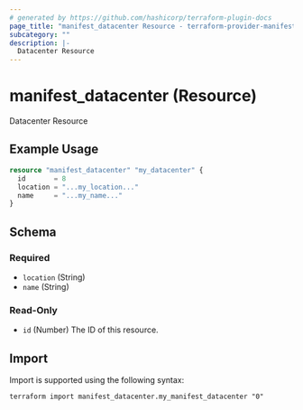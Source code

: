 ```yaml
---
# generated by https://github.com/hashicorp/terraform-plugin-docs
page_title: "manifest_datacenter Resource - terraform-provider-manifest"
subcategory: ""
description: |-
  Datacenter Resource
---
```


# manifest_datacenter (Resource)

Datacenter Resource

## Example Usage

```terraform
resource "manifest_datacenter" "my_datacenter" {
  id       = 8
  location = "...my_location..."
  name     = "...my_name..."
}
```

<!-- schema generated by tfplugindocs -->
## Schema

### Required

- `location` (String)
- `name` (String)

### Read-Only

- `id` (Number) The ID of this resource.

## Import

Import is supported using the following syntax:

```shell
terraform import manifest_datacenter.my_manifest_datacenter "0"
```
